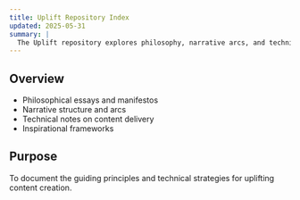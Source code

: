 ```yaml
---
title: Uplift Repository Index
updated: 2025-05-31
summary: |
  The Uplift repository explores philosophy, narrative arcs, and technical insights behind the pcshowme mission. It includes essays, storyboards, and technical breakdowns that inform the uplifting and motivational content produced.
---
```


## Overview
- Philosophical essays and manifestos
- Narrative structure and arcs
- Technical notes on content delivery
- Inspirational frameworks

## Purpose
To document the guiding principles and technical strategies for uplifting content creation.
